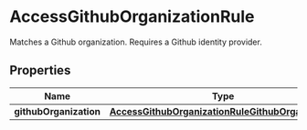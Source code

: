 

# AccessGithubOrganizationRule

Matches a Github organization. Requires a Github identity provider.

## Properties

| Name | Type | Description | Notes |
|------------ | ------------- | ------------- | -------------|
|**githubOrganization** | [**AccessGithubOrganizationRuleGithubOrganization**](AccessGithubOrganizationRuleGithubOrganization.md) |  |  |



